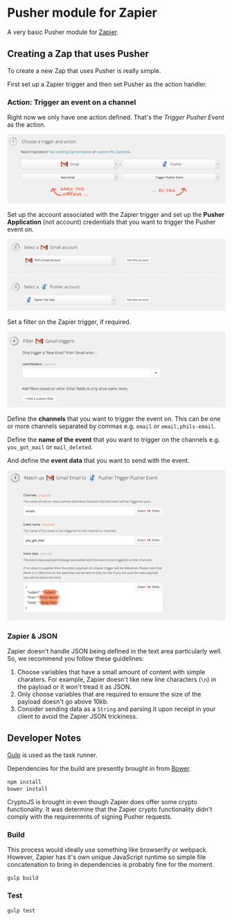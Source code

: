 # Pusher module for Zapier

A very basic Pusher module for [Zapier](https://zapier.com).

## Creating a Zap that uses Pusher

To create a new Zap that uses Pusher is really simple.

First set up a Zapier trigger and then set Pusher as the action handler.

### Action: Trigger an event on a channel

Right now we only have one action defined. That's the *Trigger Pusher Event* as the action.

![](img/1-choose-trigger.png)

Set up the account associated with the Zapier trigger and set up the **Pusher Application** (not account) credentials that you want to trigger the Pusher event on.

![](img/2-select-accounts.png)

Set a filter on the Zapier trigger, if required.

![](img/3-filter.png)

Define the **channels** that you want to trigger the event on. This can be one or more channels separated by commas e.g. `email` or `email,phils-email`.

Define the **name of the event** that you want to trigger on the channels e.g. `you_got_mail` or `mail_deleted`.

And define the **event data** that you want to send with the event.

![](img/4-define-pusher-info.png)

### Zapier & JSON

Zapier doesn't handle JSON being defined in the text area particularly well. So, we recommend you follow these guidelines:

1. Choose variables that have a small amount of content with simple charaters. For example, Zapier doesn't like new line characters (`\n`) in the payload or it won't tread it as JSON.
2. Only choose variables that are required to ensure the size of the payload doesn't go above 10kb.
3. Consider sending data as a `String` and parsing it upon receipt in your client to avoid the Zapier JSON trickiness.

## Developer Notes

[Gulp](http://gulpjs.com/) is used as the task runner.

Dependencies for the build are presently brought in from [Bower](http://bower.io/).

```
npm install
bower install
```

CryptoJS is brought in even though Zapier does offer some crypto functionality. It was determine that the Zapier crypto functionality didn't comply with the requirements of signing Pusher requests.

### Build

This process would ideally use something like browserify or webpack. However, Zapier has it's own unique JavaScript runtime so simple file concatenation to bring in dependencies is probably fine for the moment.

```
gulp build
```

### Test

```
gulp test
```
